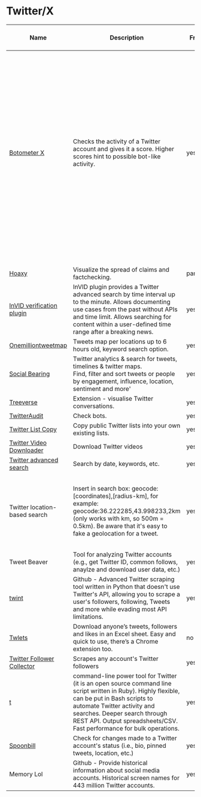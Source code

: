 # Twitter/X



<table><thead><tr><th width="185">Name</th><th width="323">Description</th><th width="153">Free?</th><th width="231">Requirements</th><th width="316">Limitations + Ethical considerations</th><th width="205" data-type="rating" data-max="5">Level of difficulty</th><th width="186">Research example</th><th width="188">Guide</th><th width="171">Tool owner</th><th width="170" data-type="checkbox">Trackers found?</th><th width="204">Last checked on</th><th width="163" data-type="users" data-multiple>Updated by</th><th></th></tr></thead><tbody><tr><td><a href="https://botometer.osome.iu.edu/">Botometer X</a></td><td>Checks the activity of a Twitter account and gives it a score. Higher scores hint to possible bot-like activity.</td><td>yes</td><td>none</td><td>Due to twitter's API changes, the tool is in archival mode. It might show some results for accounts created before May 31, 2023 but those results are only based on historical data. Do not rely on the tool to draw conclusions on whether a Twitter user is a bot, always combine the use of this tool with further research. It does not produce reliable results.</td><td>1</td><td>-</td><td>-</td><td><a href="https://osome.iu.edu/">Indiana University Observatory on social media</a></td><td>false</td><td>06.03.2024 (needs a date filter, daterangepicker?)</td><td><a href="https://app.gitbook.com/u/M287qnNGifXoTpjOpJbwaSDYpvp2">johanna</a></td><td></td></tr><tr><td></td><td></td><td></td><td></td><td></td><td>null</td><td></td><td></td><td></td><td>false</td><td></td><td></td><td></td></tr><tr><td><a href="https://hoaxy.iuni.iu.edu/">Hoaxy</a></td><td>Visualize the spread of claims and factchecking.</td><td>partially</td><td></td><td></td><td>null</td><td></td><td></td><td></td><td>false</td><td></td><td></td><td></td></tr><tr><td><a href="http://www.invid-project.eu/verify">InVID verification plugin</a></td><td>InVID plugin provides a Twitter advanced search by time interval up to the minute. Allows documenting use cases from the past without APIs and time limit. Allows searching for content within a user-defined time range after a breaking news.</td><td>yes</td><td></td><td></td><td>null</td><td></td><td></td><td></td><td>false</td><td></td><td></td><td></td></tr><tr><td><a href="http://onemilliontweetmap.com/">Onemilliontweetmap</a></td><td>Tweets map per locations up to 6 hours old, keyword search option.</td><td>yes</td><td></td><td></td><td>null</td><td></td><td></td><td></td><td>false</td><td></td><td></td><td></td></tr><tr><td><a href="https://socialbearing.com/">Social Bearing</a></td><td>Twitter analytics &#x26; search for tweets, timelines &#x26; twitter maps.<br>Find, filter and sort tweets or people by engagement, influence, location, sentiment and more'</td><td>yes</td><td></td><td></td><td>null</td><td></td><td>Inactive due to twitter's API changes</td><td></td><td>false</td><td></td><td></td><td></td></tr><tr><td><a href="http://t.co/hGvska63Li">Treeverse</a></td><td>Extension - visualise Twitter conversations.</td><td>yes</td><td></td><td></td><td>null</td><td></td><td></td><td></td><td>false</td><td></td><td></td><td></td></tr><tr><td><a href="http://twitteraudit.com/">TwitterAudit</a></td><td>Check bots.</td><td>yes</td><td></td><td></td><td>null</td><td></td><td></td><td></td><td>false</td><td></td><td></td><td></td></tr><tr><td><a href="http://projects.noahliebman.net/listcopy/connect.php">Twitter List Copy</a></td><td>Copy public Twitter lists into your own existing lists.</td><td>yes</td><td></td><td></td><td>null</td><td></td><td></td><td></td><td>false</td><td></td><td></td><td></td></tr><tr><td><a href="http://twittervideodownloader.com/">Twitter Video Downloader</a></td><td>Download Twitter videos</td><td>yes</td><td></td><td></td><td>null</td><td></td><td></td><td></td><td>false</td><td></td><td></td><td></td></tr><tr><td><a href="http://twitter.com/search-advanced">Twitter advanced search</a></td><td>Search by date, keywords, etc.</td><td>yes</td><td></td><td></td><td>null</td><td></td><td></td><td></td><td>false</td><td></td><td></td><td></td></tr><tr><td>Twitter location-based search</td><td>Insert in search box: geocode:[coordinates],[radius-km], for example: geocode:36.222285,43.998233,2km (only works with km, so 500m = 0.5km). Be aware that it's easy to fake a geolocation for a tweet.</td><td>yes</td><td></td><td></td><td>null</td><td></td><td><a href="https://www.bellingcat.com/resources/2021/05/19/geofenced-searches-on-twitter-a-case-study-detailing-south-asias-covid-crisis/">Geofenced Searches on Twitter: A Case Study Detailing South Asia’s Covid Crisis</a></td><td></td><td>false</td><td></td><td></td><td></td></tr><tr><td>Tweet Beaver</td><td>Tool for analyzing Twitter accounts (e.g., get Twitter ID, common follows, anaylze and download user data, etc.)</td><td>yes</td><td></td><td></td><td>null</td><td></td><td></td><td></td><td>false</td><td></td><td></td><td></td></tr><tr><td><a href="http://github.com/twintproject/twint">twint</a></td><td>Github - Advanced Twitter scraping tool written in Python that doesn't use Twitter's API, allowing you to scrape a user's followers, following, Tweets and more while evading most API limitations.</td><td>yes</td><td></td><td></td><td>null</td><td></td><td></td><td></td><td>false</td><td></td><td></td><td></td></tr><tr><td><a href="http://twlets.com/">Twlets</a></td><td>Download anyone’s tweets, followers and likes in an Excel sheet. Easy and quick to use, there’s a Chrome extension too.</td><td>no</td><td></td><td></td><td>null</td><td></td><td></td><td></td><td>false</td><td></td><td></td><td></td></tr><tr><td><a href="https://phantombuster.com/automations/twitter/4130/twitter-follower-collector">Twitter Follower Collector</a></td><td>Scrapes any account's Twitter followers</td><td>yes</td><td></td><td></td><td>null</td><td></td><td></td><td></td><td>false</td><td></td><td></td><td></td></tr><tr><td><a href="http://github.com/sferik/t">t</a></td><td>command-line power tool for Twitter (it is an open source command line script written in Ruby). Highly flexible, can be put in Bash scripts to automate Twitter activity and searches. Deeper search through REST API. Output spreadsheets/CSV. Fast performance for bulk operations.</td><td>yes</td><td></td><td></td><td>null</td><td></td><td></td><td></td><td>false</td><td></td><td></td><td></td></tr><tr><td><a href="http://spoonbill.io/">Spoonbill</a></td><td>Check for changes made to a Twitter account's status (i.e., bio, pinned tweets, location, etc.)</td><td>yes</td><td></td><td></td><td>null</td><td></td><td></td><td></td><td>false</td><td></td><td></td><td></td></tr><tr><td>Memory Lol</td><td>Github - Provide historical information about social media accounts. Historical screen names for 443 million Twitter accounts.</td><td>yes</td><td></td><td></td><td>null</td><td></td><td></td><td></td><td>false</td><td></td><td></td><td></td></tr></tbody></table>
